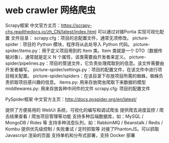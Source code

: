 #  web crawler  网络爬虫

Scrapy框架 
中文官方主页：https://scrapy-chs.readthedocs.io/zh_CN/latest/index.html
可以通过对接Portia 实现可视化配置
文件目录：
scrapy.cfg：项目的总配置文件，通常无须修改。
picture-spider：项目的 Python 模块，程序将从此处导入 Python 代码。
picture-spider/items.py：用于定义项目用到的 Item 类。Item 类就是一个 DTO（数据传输对象），通常就是定义 N 个属性，该类需要由开发者来定义。
picture-spider/pipelines.py：项目的管道文件，它负责处理爬取到的信息。该文件需要由开发者编写。
picture-spider/settings.py：项目的配置文件，在该文件中进行项目相关配置。
picture-spider/spiders：在该目录下存放项目所需的蜘蛛，蜘蛛负责抓取项目感兴趣的信息。
items.py: 用来存放爬虫爬取下来数据的模型
middlewares.py: 用来存放各种中间件的文件
scrapy.cfg: 项目的配置文件


PySpider框架
中文官方主页：http://docs.pyspider.org/en/latest/

提供了方便易用的 WebUi 系统，可视化的编写和调试爬虫
提供爬去进度监控 / 爬去结果查看 / 爬虫项目管理等功能
支持多种后端数据库，如：MySQL / MongoDB / Rides 等
支持多种消息队列，如：RabbimMQ / Beanstalk / Redis / Kombu
提供优先级控制 / 失败重试 / 定时抓取等
对接了PhantonJS。可以抓取Javascript 渲染的页面
支持单机和分布式部署，支持 Docker 部署
